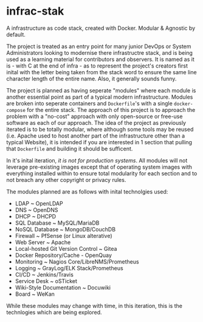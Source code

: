 # infrac-stak
A infrastructure as code stack, created with Docker.  Modular &amp; Agnostic by default.

The project is treated as an entry point for many junior DevOps or System Administrators looking to modernise there infrastructre stack, and is being used as a learning material for contributors and observers. It is named as it is - with C at the end of infra - as to represent the project's creators first inital with the letter being taken from the stack word to ensure the same line character length of the entire name. Also, it generally sounds funny.

The project is planned as having seperate "modules" where each module is another essential point as part of a typical modern infrastructure.  Modules are broken into seperate containers and `Dockerfile`'s with a single `docker-compose` for the entire stack. The approach of this project is to approach the problem with a "no-cost" approach with only open-source or free-use software as each of our approach. The idea of the project as previously iterated is to be totally modular, where although some tools may be reused (i.e. Apache used to host another part of the infrastructure other than a typical Website), it is intended if you are interested in 1 section that pulling that `Dockerfile` and building it should be sufficent. 

In it's inital iteration, *it is not for production systems*.  All modules will not leverage pre-existing images except that of operating system images with everything installed within to ensure total modularity for each section and to not breach any other copyright or privacy rules.

The modules planned are as follows with inital technolgies used:

- LDAP ~ OpenLDAP
- DNS  ~ OpenDNS
- DHCP ~ DHCPD
- SQL Database ~ MySQL/MariaDB
- NoSQL Database ~ MongoDB/CouchDB
- Firewall ~ PfSense (or Linux alterative)
- Web Server ~ Apache
- Local-hosted Git Version Control ~ Gitea
- Docker Repository/Cache - OpenQuay
- Monitoring ~ Nagios Core/LibreNMS/Prometheus
- Logging ~ GrayLog/ELK Stack/Prometheus
- CI/CD ~ Jenkins/Travis
- Service Desk ~ oSTicket
- Wiki-Style Documentation ~ Docuwiki
- Board ~ WeKan


While these modules may change with time, in this iteration, this is the technlogies which are being explored.
